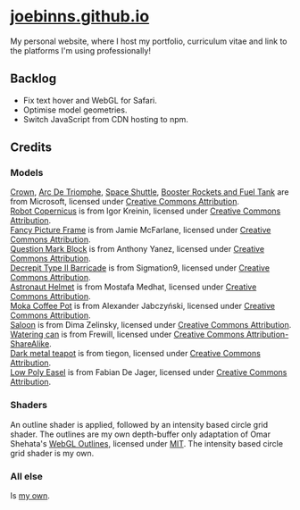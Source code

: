 # [joebinns.github.io](https://joebinns.github.io)

My personal website, where I host my portfolio, curriculum vitae and link to the platforms I'm using professionally!

## Backlog
- Fix text hover and WebGL for Safari.
- Optimise model geometries.
- Switch JavaScript from CDN hosting to npm.

## Credits
### Models
[Crown](https://skfb.ly/DZBX), [Arc De Triomphe](https://skfb.ly/C7RK), [Space Shuttle](https://skfb.ly/BGxq), [Booster Rockets and Fuel Tank](https://skfb.ly/BGxn) are from Microsoft, licensed under [Creative Commons Attribution](http://creativecommons.org/licenses/by/4.0/).<br>
[Robot Copernicus](https://skfb.ly/6TGoS) is from Igor Kreinin, licensed under [Creative Commons Attribution](http://creativecommons.org/licenses/by/4.0/).<br>
[Fancy Picture Frame](https://skfb.ly/6QZpO) is from Jamie McFarlane, licensed under [Creative Commons Attribution](http://creativecommons.org/licenses/by/4.0/).<br>
[Question Mark Block](https://skfb.ly/6zQJy) is from Anthony Yanez, licensed under [Creative Commons Attribution](http://creativecommons.org/licenses/by/4.0/).<br>
[Decrepit Type II Barricade](https://skfb.ly/6RX9v) is from Sigmation9, licensed under [Creative Commons Attribution](http://creativecommons.org/licenses/by/4.0/).<br>
[Astronaut Helmet](https://skfb.ly/6RBqR) is from Mostafa Medhat, licensed under [Creative Commons Attribution](http://creativecommons.org/licenses/by/4.0/).<br>
[Moka Coffee Pot](https://skfb.ly/oEI9K) is from Alexander Jabczyński, licensed under [Creative Commons Attribution](http://creativecommons.org/licenses/by/4.0/).<br>
[Saloon](https://skfb.ly/onYCx) is from Dima Zelinsky, licensed under [Creative Commons Attribution](http://creativecommons.org/licenses/by/4.0/).<br>
[Watering can](https://skfb.ly/6snIw) is from Frewill, licensed under [Creative Commons Attribution-ShareAlike](https://creativecommons.org/licenses/by-sa/4.0/).<br>
[Dark metal teapot](https://skfb.ly/oG8XE) is from tiegon, licensed under [Creative Commons Attribution](http://creativecommons.org/licenses/by/4.0/).<br> [Low Poly Easel](https://skfb.ly/opItU) is from Fabian De Jager, licensed under [Creative Commons Attribution](http://creativecommons.org/licenses/by/4.0/).

### Shaders
An outline shader is applied, followed by an intensity based circle grid shader.
The outlines are my own depth-buffer only adaptation of Omar Shehata's [WebGL Outlines](https://github.com/OmarShehata/webgl-outlines), licensed under [MIT](https://opensource.org/license/mit/).
The intensity based circle grid shader is my own.

### All else
Is [my own](https://joebinns.com/).
